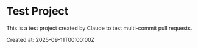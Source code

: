 # Test Project

This is a test project created by Claude to test multi-commit pull requests.

Created at: 2025-09-11T00:00:00Z